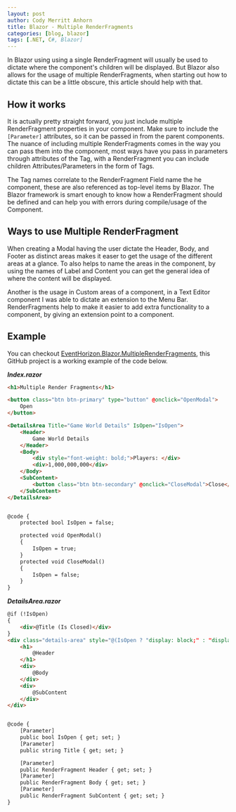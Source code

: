 ```yaml
---
layout: post
author: Cody Merritt Anhorn
title: Blazor - Multiple RenderFragments
categories: [blog, blazor]
tags: [.NET, C#, Blazor]
---
```


In Blazor using using a single RenderFragment will usually be used to dictate where the component's children will be displayed. But Blazor also allows for the usage of multiple RenderFragments, when starting out how to dictate this can be a little obscure, this article should help with that.

## How it works

It is actually pretty straight forward, you just include multiple RenderFragment properties in your component. Make sure to include the <code>[Parameter]</code> attributes, so it can be passed in from the parent components. The nuance of including multiple RenderFragments comes in the way you can pass them into the component, most ways have you pass in parameters through attributes of the Tag, with a RenderFragment you can include children Attributes/Parameters in the form of Tags. 

The Tag names correlate to the RenderFragment Field name the he component, these are also referenced as top-level items by Blazor. The Blazor framework is smart enough to know how a RenderFragment should be defined and can help you with errors during compile/usage of the Component.

## Ways to use Multiple RenderFragment

When creating a Modal having the user dictate the Header, Body, and Footer as distinct areas makes it easer to get the usage of the different areas at a glance. To also helps to name the areas in the component, by using the names of Label and Content you can get the general idea of where the content will be displayed. 

Another is the usage in Custom areas of a component, in a Text Editor component I was able to dictate an extension to the Menu Bar. RenderFragments help to make it easier to add extra functionality to a component, by giving an extension point to a component.

## Example 

You can checkout <a href="https://github.com/canhorn/EventHorizon.Blazor.MultipleRenderFragments" target="_blank">EventHorizon.Blazor.MultipleRenderFragments</a>, this GitHub project is a working example of the code below. 

***Index.razor***
~~~ html
<h1>Multiple Render Fragments</h1>

<button class="btn btn-primary" type="button" @onclick="OpenModal">
    Open
</button>

<DetailsArea Title="Game World Details" IsOpen="IsOpen">
    <Header>
        Game World Details
    </Header>
    <Body>
        <div style="font-weight: bold;">Players: </div>
        <div>1,000,000,000</div>
    </Body>
    <SubContent>
        <button class="btn btn-secondary" @onclick="CloseModal">Close</button>
    </SubContent>
</DetailsArea>


@code {
    protected bool IsOpen = false;

    protected void OpenModal()
    {
        IsOpen = true;
    }
    protected void CloseModal()
    {
        IsOpen = false;
    }
}
~~~

***DetailsArea.razor***
~~~ html
@if (!IsOpen) 
{
    <div>@Title (Is Closed)</div>
}
<div class="details-area" style="@(IsOpen ? "display: block;" : "display: none;")">
    <h1>
        @Header
    </h1>
    <div>
        @Body
    </div>
    <div>
        @SubContent
    </div>
</div>


@code {
    [Parameter]
    public bool IsOpen { get; set; }
    [Parameter]
    public string Title { get; set; }

    [Parameter]
    public RenderFragment Header { get; set; }
    [Parameter]
    public RenderFragment Body { get; set; }
    [Parameter]
    public RenderFragment SubContent { get; set; }
}
~~~